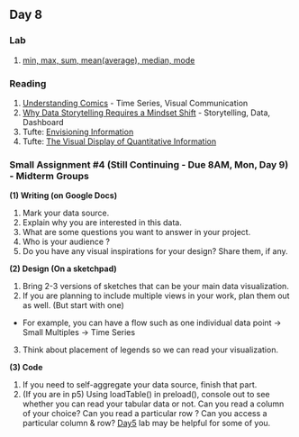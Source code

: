 ## Day 8

### Lab
1. [min, max, sum, mean(average), median, mode](https://editor.p5js.org/lee.inhye/sketches/7FfI0MA92) 

### Reading 
1. [Understanding Comics](http://mm12.johncaserta.info/wp-content/uploads/2012/10/Understanding%20Comics%20(The%20Invisible%20Art)%20By%20Scott%20McCloud.pdf) - Time Series, Visual Communication 
2. [Why Data Storytelling Requires a Mindset Shift](https://www.effectivedatastorytelling.com/post/why-data-storytelling-requires-a-mindset-shift) - Storytelling, Data, Dashboard
3. Tufte: [Envisioning Information](http://okhaos.com/tufte.pdf) 
4. Tufte: [The Visual Display of Quantitative Information](https://www.edwardtufte.com/tufte/books_vdqi)

### Small Assignment #4 (Still Continuing - Due 8AM, Mon, Day 9) - Midterm Groups 

**(1) Writing (on Google Docs)**
1. Mark your data source.
2. Explain why you are interested in this data.
3. What are some questions you want to answer in your project.
4. Who is your audience ?
5. Do you have any visual inspirations for your design? Share them, if any.

**(2) Design (On a sketchpad)**
1. Bring 2-3 versions of sketches that can be your main data visualization.
2. If you are planning to include multiple views in your work, plan them out as well. (But start with one)
- For example, you can have a flow such as one individual data point -> Small Multiples -> Time Series  
3. Think about placement of legends so we can read your visualization. 

**(3) Code**
1. If you need to self-aggregate your data source, finish that part. 
2. (If you are in p5) Using loadTable() in preload(), console out to see whether you can read your tabular data or not. Can you read a column of your choice? Can you read a particular row ? Can you access a particular column & row? [Day5](https://github.com/inhieh/anantu-dataviz-2022/tree/main/Day5) lab may be helpful for some of you. 

